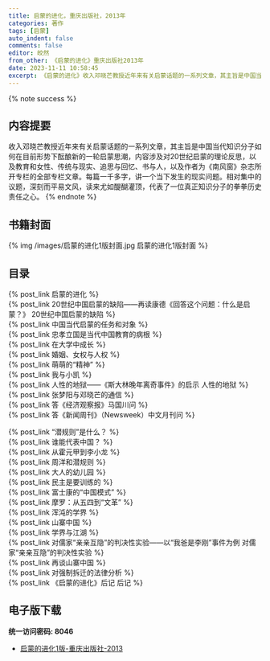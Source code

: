 ```yaml
---
title: 启蒙的进化，重庆出版社，2013年
categories: 著作
tags: [启蒙]
auto_indent: false
comments: false
editor: 皎然
from_other: 《启蒙的进化》重庆出版社2013年
date: 2023-11-11 10:58:45
excerpt: 《启蒙的进化》收入邓晓芒教授近年来有关启蒙话题的一系列文章，其主旨是中国当代知识分子如何在目前形势下酝酿新的一轮启蒙思潮，内容涉及对20世纪启蒙的理论反思，以及教育和女性、传统与现实、追思与回忆、书与人，以及作者为《南风窗》杂志所开专栏的全部专栏文章。每篇一千多字，讲一个当下发生的现实问题。相对集中的议题，深刻而平易文风，读来尤如醍醐灌顶，代表了一位真正知识分子的拳拳历史责任之心。
---
```

{% note success %}
## 内容提要
收入邓晓芒教授近年来有关启蒙话题的一系列文章，其主旨是中国当代知识分子如何在目前形势下酝酿新的一轮启蒙思潮，内容涉及对20世纪启蒙的理论反思，以及教育和女性、传统与现实、追思与回忆、书与人，以及作者为《南风窗》杂志所开专栏的全部专栏文章。每篇一千多字，讲一个当下发生的现实问题。相对集中的议题，深刻而平易文风，读来尤如醍醐灌顶，代表了一位真正知识分子的拳拳历史责任之心。
{% endnote %}
## 书籍封面
{% img /images/启蒙的进化1版封面.jpg 启蒙的进化1版封面 %}

## 目录
{% post_link 启蒙的进化 %}<br/>
{% post_link 20世纪中国启蒙的缺陷——再读康德《回答这个问题：什么是启蒙？》 20世纪中国启蒙的缺陷 %}<br/>
{% post_link 中国当代启蒙的任务和对象 %}<br/>
{% post_link 忠孝立国是当代中国教育的病根 %}<br/>
{% post_link 在大学中成长 %}<br/>
{% post_link 婚姻、女权与人权 %}<br/>
{% post_link 萌萌的“精神” %}<br/>
{% post_link 我与小凯 %}<br/>
{% post_link 人性的地狱——《斯大林晚年离奇事件》的启示 人性的地狱 %}<br/>
{% post_link 张梦阳与邓晓芒的通信 %}<br/>
{% post_link 答《经济观察报》马国川问 %}<br/>
{% post_link 答《新闻周刊》（Newsweek）中文月刊问 %}<br/>

{% post_link “潜规则”是什么？ %}<br/>
{% post_link 谁能代表中国？ %}<br/>
{% post_link 从霍元甲到李小龙 %}<br/>
{% post_link 周洋和潜规则 %}<br/>
{% post_link 大人的幼儿园 %}<br/>
{% post_link 民主是要训练的 %}<br/>
{% post_link 富士康的“中国模式” %}<br/>
{% post_link 摩罗：从五四到“文革” %}<br/>
{% post_link 浑沌的学界 %}<br/>
{% post_link 山寨中国 %}<br/>
{% post_link 学界与江湖 %}<br/>
{% post_link 对儒家“亲亲互隐”的判决性实验——以“我爸是李刚”事件为例 对儒家“亲亲互隐”的判决性实验 %}<br/>
{% post_link 再谈山寨中国 %}<br/>
{% post_link 对强制拆迁的法律分析 %}<br/>
{% post_link 《启蒙的进化》后记 后记 %}<br/>

## 电子版下载
**统一访问密码: 8046**

- [启蒙的进化1版-重庆出版社-2013](https://url92.ctfile.com/f/21466692-973230457-67f886?p=8046)
